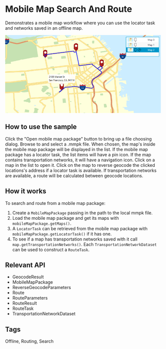 <h1>Mobile Map Search And Route</h1>

<p>Demonstrates a mobile map workflow where you can use the locator task and networks saved in an offline map.</p>

<p><img src="MobileMapSearchAndRoute.png"/></p>

<h2>How to use the sample</h2>

<p>Click the "Open mobile map package" button to bring up a file choosing dialog. Browse to and select a .mmpk file.
When chosen, the map's inside the mobile map package will be displayed in the list. If the mobile map package has a locator task,
the list items will have a pin icon. If the map contains transportation networks, it will have a navigation icon.
Click on a map in the list to open it. Click on the map to reverse geocode the clicked locations's address if a locator task is available.
If transportation networks are available, a route will be calculated between geocode locations.</p>

<h2>How it works</h2>

<p>To search and route from a mobile map package:</p>

<ol>
    <li>Create a <code>MobileMapPackage</code> passing in the path to the local mmpk file.</li>
    <li>Load the mobile map package and get its maps with <code>mobileMapPackage.getMaps()</code>.</li>
    <li>A <code>LocatorTask</code> can be retrieved from the mobile map package with <code>mobileMapPackage.getLocatorTask()</code> if it has one.</li>
    <li>To see if a map has transportation networks saved with it call <code>map.getTransportationNetworks()</code>. Each <code>TransportationNetworkDataset</code> can be used to construct a <code>RouteTask</code>.</li>
</ol>

<h2>Relevant API</h2>

<ul>
    <li>GeocodeResult</li>
    <li>MobileMapPackage</li>
    <li>ReverseGeocodeParameters</li>
    <li>Route</li>
    <li>RouteParameters</li>
    <li>RouteResult</li>
    <li>RouteTask</li>
    <li>TransportationNetworkDataset</li>
</ul>

<h2>Tags</h2>
<p>Offline, Routing, Search</p>
